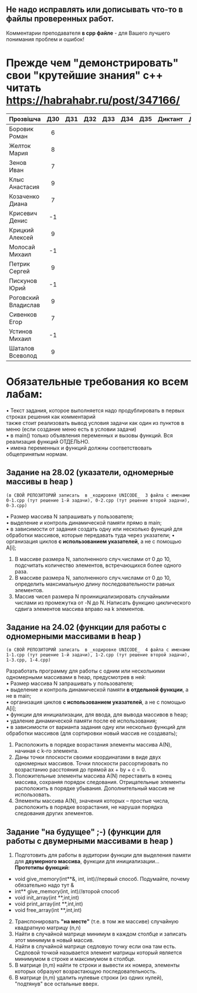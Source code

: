 ## Не надо исправлять или дописывать что-то в файлы проверенных работ.     
Комментарии преподавателя **в cpp файле** - для Вашего лучшего понимания проблем и ошибок!

# Прежде чем "демонстрировать" свои "крутейшие знания" с++ читать https://habrahabr.ru/post/347166/

|Прозвішча               |  ДЗ0|ДЗ1  | ДЗ2 | ДЗ3 | ДЗ4 | ДЗ5 |Диктант| ДЗ6 |КР1 | КР2| iтог |комментарии |
|:-----------------------|:---:|----:|:---:|----:|----:|----:|:-----:|----:|---:|---:|-----:|-----------:|
|Боровик Роман           |  6  |     |     |     |     |     |       |     |    |    |      |            |
|Желток Мария            |  8  |     |     |     |     |     |       |     |    |    |      |            |
|Зенов Иван              |  7  |     |     |     |     |     |       |     |    |    |      |            |
|Клыс Анастасия          |  9  |     |     |     |     |     |       |     |    |    |      |            |
|Козаченко Диана         |  7  |     |     |     |     |     |       |     |    |    |      |            |
|Крисевич Денис          |  -1 |     |     |     |     |     |       |     |    |    |      |            |
|Крицкий Алексей         |  9  |     |     |     |     |     |       |     |    |    |      |            |
|Молосай Михаил          |  -1 |     |     |     |     |     |       |     |    |    |      |            |
|Петрик Сергей           |  9  |     |     |     |     |     |       |     |    |    |      |            |
|Пискунов Юрий           |  -1 |     |     |     |     |     |       |     |    |    |      |            |
|Роговский Владислав     |   9 |     |     |     |     |     |       |     |    |    |      |            |
|Сивенков Егор           |  7  |     |     |     |     |     |       |     |    |    |      |            |
|Устинов Михаил          |  -1 |     |     |     |     |     |       |     |    |    |      |            |
|Шаталов Всеволод        |  9  |     |     |     |     |     |       |     |    |    |      |            |

# Обязательные требования ко всем лабам:

• Текст задания, которое выполняется надо продублировать в первых строках решения как комментарий       
также стоит реализовать вывод условия задачи как один из пунктов в меню (если создание меню есть в условии задачи)     
• в main() только объявления переменных и вызовы функций. Вся реализация функций ОТДЕЛЬНО.      
• имена переменных и функций должны соответствовать общепринятым нормам.

## Задание на 28.02 (указатели, одномерные массивы в heap )
`(в СВОЙ РЕПОЗИТОРИЙ записать  в _кодировке UNICODE_  3 файла с именами 0-1.cpp (тут решение 1-й задачи), 0-2.cpp (тут решение второй задачи), 0-3.cpp)`

•	Размер массива N запрашивать у пользователя;      
•	выделение и контроль динамической памяти прямо в  main;      
•	в зависимости от задания создать одну или несколько функций для обработки массивов, которые передавать туда через указатели; 
•	организация циклов **с использованием указателей**, а не с помощью A[i];     

1. В массиве размера N, заполненного случ.числами от 0 до 10, подсчитать количество элементов, встречающихся более одного раза.     
2. В массиве размера N, заполненного случ.числами от 0 до 10, определить максимальную длину последовательности равных элементов.     
3. Массив чисел размера N проинициализировать случайными числами из промежутка от -N до N. Написать функцию циклического сдвига элементов массива вправо на k элементов.

## Задание на 24.02 (функции для работы с одномерными массивами в heap )     
`(в СВОЙ РЕПОЗИТОРИЙ записать  в _кодировке UNICODE_  4 файла с именами 1-1.cpp (тут решение 1-й задачи), 1-2.cpp (тут решение второй задачи), 1-3.cpp, 1-4.cpp)`

Разработать программу для работы с одним или несколькими одномерными массивами в heap, предусмотрев в ней:     
•	Размер массива N запрашивать у пользователя;      
•	выделение и контроль динамической памяти **в отдельной функции**, а не в main;      
•	организация циклов **с использованием указателей**, а не с помощью A[i];     
•	функции для инициализации, для ввода, для вывода массивов в heap;      
•	удаление динамической памяти после её использования;      
•	в зависимости от варианта задания одну или несколько функций для обработки массивов (для сортировки новый массив не создавать);     

1. Расположить в порядке возрастания элементы массива А(N), начиная с k-го элемента.
2. Даны точки плоскости своими координатами в виде двух одномерных массивов. Точки плоскости рассортировать по возрастанию расстояния до прямой ax + by + c = 0.
3. Положительные элементы массива А(N) переставить в конец массива, сохраняя порядок следования. Отрицательные элементы расположить в порядке убывания. Дополнительный массив не использовать.
4. Элементы массива А(N), значения которых – простые числа, расположить в порядке возрастания, не нарушая порядка следования других элементов.


## Задание "на будущее" ;-) (функции для работы с двумерными массивами в heap )
1. Подготовить для работы в аудитории функции для выделения памяти для **двумерного массива**, функции для инициализации...      
**Прототипы функций:**     

* void give_memory(int**&, int, int)//первый способ. Подумайте, почему обязательно надо тут &
* int** give_memory(int, int)//второй способ
* void init_array(int **,int,int)
* void print_array(int **,int,int)
* void free_array(int **,int,int)

2. Транспонировать **"на месте"** (т.е. в том же массиве) случайную квадратную матрицу (n,n)
3. Найти в случайной матрице минимум в каждом столбце и записать этот минимум в новый массив. 
4. Найти в случайной матрице седловую точку если она там есть. Седловой точкой называется элемент матрицы который является минимумом в строке и максимумом в столбце. 
5. В матрице (n,m) найти те строки и вывести их номера, элементы которых образуют возрастающую последовательность.
6. В матрице (n,m) удалить нулевые строки (из одних нулей), "подтянув" все остальные вверх.

